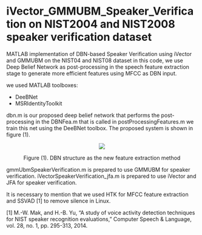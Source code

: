 # iVector_GMMUBM_Speaker_Verification on NIST2004 and NIST2008 speaker verification dataset
MATLAB implementation of DBN-based Speaker Verification using iVector and GMMUBM on the NIST04 and NIST08 dataset
in this code, we use Deep Belief Network as post-processing in the speech feature extraction stage to generate more efficient features using MFCC as DBN input.

we used MATLAB toolboxes:
  * DeeBNet
  * MSRIdentityToolkit

dbn.m is our proposed deep belief network that performs the post-processing in the DBNFea.m that is called in postProcessingFeatures.m
we train this net using the DeeBNet toolbox.
The proposed system is shown in figure (1). 


<p align="center">
  <img src="https://user-images.githubusercontent.com/93467718/182956237-77600943-1755-48b5-b1ef-87e2af077b2c.jpg">
 </p>
 <p align="center">
 Figure (1). DBN structure as the new feature extraction method
</p>


gmmUbmSpeakerVerification.m is prepared to use GMMUBM for speaker verification.
iVectorSpeakerVerification_jfa.m is prepared to use iVector and JFA for speaker verification.

It is necessary to mention that we used HTK for MFCC feature extraction and SSVAD [1] to remove silence in Linux.


[1] M.-W. Mak, and H.-B. Yu, “A study of voice activity detection techniques for NIST speaker recognition evaluations,” Computer Speech & Language, vol. 28, no. 1, pp. 295-313, 2014.
